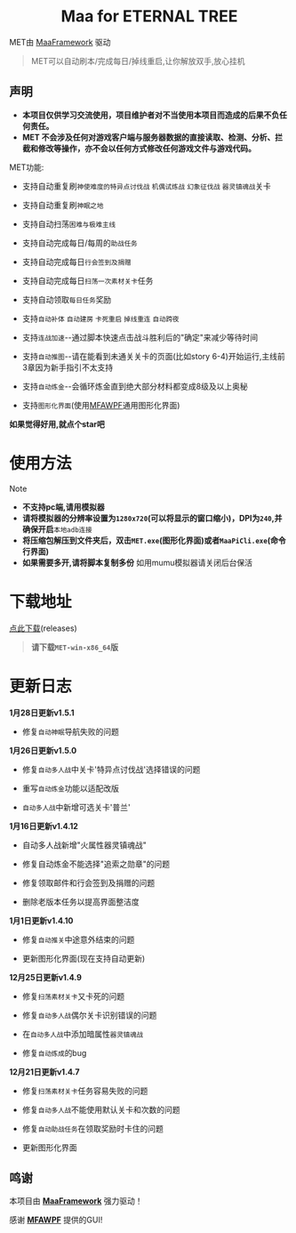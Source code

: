 <!-- markdownlint-disable MD033 MD041 -->
<p align="center">
</p>

<div align="center">

# Maa for ETERNAL TREE

</div>

MET由 [MaaFramework](https://github.com/MaaXYZ/MaaFramework) 驱动

>MET可以自动刷本/完成每日/掉线重启,让你解放双手,放心挂机

## 声明
 - **本项目仅供学习交流使用，项目维护者对不当使用本项目而造成的后果不负任何责任。**
 - **MET 不会涉及任何对游戏客户端与服务器数据的直接读取、检测、分析、拦截和修改等操作，亦不会以任何方式修改任何游戏文件与游戏代码。**

MET功能:

 - 支持自动重复刷`神使难度的特异点讨伐战` `机偶试炼战` `幻象征伐战` `器灵镇魂战`关卡

 - 支持自动重复刷`神眠之地`

 - 支持自动扫荡`困难与极难主线`

 - 支持自动完成每日/每周的`助战任务`

 - 支持自动完成每日`行会签到及捐赠`

 - 支持自动完成每日`扫荡一次素材关卡`任务

 - 支持自动领取`每日任务`奖励

 - 支持`自动补体` `自动建房` `卡死重启` `掉线重连` `自动跨夜`

 - 支持`连战加速`--通过脚本快速点击战斗胜利后的"确定"来减少等待时间

 - 支持`自动推图`--请在能看到未通关关卡的页面(比如story 6-4)开始运行,主线前3章因为新手指引不太支持

 - 支持`自动炼金`--会循环炼金直到绝大部分材料都变成8级及以上奥秘

 - 支持`图形化界面`(使用[MFAWPF](https://github.com/SweetSmellFox/MFAWPF)通用图形化界面)

 **如果觉得好用,就点个star吧**

# 使用方法
>[!NOTE]
> - **不支持pc端,请用模拟器**
> - **请将模拟器的分辨率设置为`1280x720`(可以将显示的窗口缩小)，DPI为`240`,并确保开启**`本地adb连接`
> - **将压缩包解压到文件夹后，双击`MET.exe`(图形化界面)或者`MaaPiCli.exe`(命令行界面)**
> - **如果需要多开,请将脚本复制多份**
>如用mumu模拟器请关闭后台保活


# 下载地址
[点此下载](https://github.com/shanchuan001/MET/releases)(releases)
>**请下载`MET-win-x86_64`版**


# 更新日志

**1月28日更新v1.5.1**

 - 修复`自动神眠`导航失败的问题

**1月26日更新v1.5.0**

 - 修复`自动多人战`中关卡'特异点讨伐战'选择错误的问题
 
 - 重写`自动炼金`功能以适配改版

 - `自动多人战`中新增可选关卡'普兰'

**1月16日更新v1.4.12**

 - 自动多人战新增"火属性器灵镇魂战"
  
 - 修复自动炼金不能选择"追索之勋章"的问题

 - 修复领取邮件和行会签到及捐赠的问题
 
 - 删除老版本任务以提高界面整洁度

**1月1日更新v1.4.10**

 - 修复`自动推关`中途意外结束的问题

 - 更新图形化界面(现在支持自动更新)

**12月25日更新v1.4.9**

 - 修复`扫荡素材关卡`又卡死的问题

 - 修复`自动多人战`偶尔关卡识别错误的问题

 - 在`自动多人战`中添加暗属性`器灵镇魂战`

 - 修复`自动炼成`的bug
      
**12月21日更新v1.4.7**

 - 修复`扫荡素材关卡`任务容易失败的问题
 
 - 修复`自动多人战`不能使用默认关卡和次数的问题

 - 修复`自动助战任务`在领取奖励时卡住的问题

 - 更新图形化界面

## 鸣谢

本项目由 **[MaaFramework](https://github.com/MaaXYZ/MaaFramework)** 强力驱动！
 
感谢 **[MFAWPF](https://github.com/SweetSmellFox/MFAWPF)** 提供的GUI!

